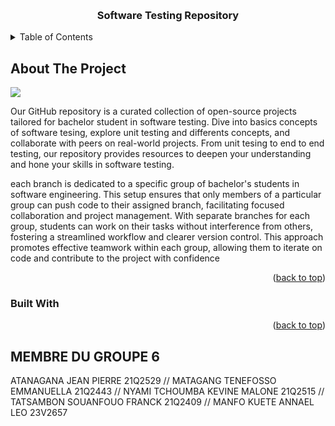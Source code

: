 <!-- Improved compatibility of back to top link: See: https://github.com/othneildrew/Best-README-Template/pull/73 -->
<a name="readme-top"></a>
<!--
*** Thanks for checking out the Best-README-Template. If you have a suggestion
*** that would make this better, please fork the repo and create a pull request
*** or simply open an issue with the tag "enhancement".
*** Don't forget to give the project a star!
*** Thanks again! Now go create something AMAZING! :D
-->



<!-- PROJECT SHIELDS -->
<!--
*** I'm using markdown "reference style" links for readability.
*** Reference links are enclosed in brackets [ ] instead of parentheses ( ).
*** See the bottom of this document for the declaration of the reference variables
*** for contributors-url, forks-url, etc. This is an optional, concise syntax you may use.
*** https://www.markdownguide.org/basic-syntax/#reference-style-links
-->


<!-- PROJECT LOGO -->
<br />
<div align="center">
  <!-- <a href="https://github.com/othneildrew/Best-README-Template">
    <img src="images/logo.png" alt="Logo" width="80" height="80">
  </a> -->

  <h3 align="center">Software Testing Repository</h3>

</div>



<!-- TABLE OF CONTENTS -->
<details>
  <summary>Table of Contents</summary>
  <ol>
    <li>
      <a href="#about-the-project">About The Project</a>
      <ul>
        <li><a href="#built-with">Built With</a></li>
      </ul>
    </li>
    <li>
      <a href="#getting-started">Getting Started</a>
      <ul>
        <li><a href="#prerequisites">Prerequisites</a></li>
        <li><a href="#installation">Installation</a></li>
      </ul>
    </li>
    <li><a href="#usage">Usage</a></li>
    <li><a href="#roadmap">Roadmap</a></li>
    <li><a href="#contributing">Contributing</a></li>
    <li><a href="#license">License</a></li>
    <li><a href="#contact">Contact</a></li>
    <li><a href="#acknowledgments">Acknowledgments</a></li>
  </ol>
</details>



<!-- ABOUT THE PROJECT -->
## About The Project

   <a href="#">
    <img src="public/images/home.png">
  </a> 

<!-- [![Product Name Screen Shot][product-screenshot]](https://example.com)s -->

Our GitHub repository is a curated collection of open-source projects tailored for bachelor student in software testing. Dive into basics concepts of software tesing, explore unit testing and differents concepts, and collaborate with peers on real-world projects. From unit tesing to end to end testing, our repository provides resources to deepen your understanding and hone your skills in software  testing. 

each branch is dedicated to a specific group of bachelor's students in software engineering. This setup ensures that only members of a particular group can push code to their assigned branch, facilitating focused collaboration and project management. With separate branches for each group, students can work on their tasks without interference from others, fostering a streamlined workflow and clearer version control. This approach promotes effective teamwork within each group, allowing them to iterate on code and contribute to the project with confidence


<p align="right">(<a href="#readme-top">back to top</a>)</p>


### Built With

<!-- This section should list any major frameworks/libraries used to bootstrap your project. Leave any add-ons/plugins for the acknowledgements section. Here are a few examples.

* [![Next][Next.js]][Next-url]
* [![React][React.js]][React-url]
* [![Vue][Vue.js]][Vue-url]
* [![Angular][Angular.io]][Angular-url]
* [![Svelte][Svelte.dev]][Svelte-url]
* [![Laravel][Laravel.com]][Laravel-url]
* [![Bootstrap][Bootstrap.com]][Bootstrap-url]
* [![JQuery][JQuery.com]][JQuery-url] -->

<p align="right">(<a href="#readme-top">back to top</a>)</p>



<!-- GETTING STARTED -->
## MEMBRE DU GROUPE 6

ATANAGANA JEAN PIERRE                21Q2529 //
MATAGANG TENEFOSSO EMMANUELLA     	 21Q2443 //
NYAMI TCHOUMBA KEVINE MALONE         21Q2515 //
TATSAMBON SOUANFOUO FRANCK 	    		 21Q2409 //
MANFO KUETE ANNAEL LEO               23V2657
